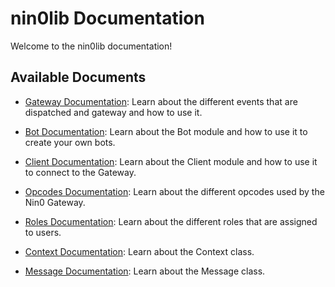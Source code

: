 # nin0lib Documentation

Welcome to the nin0lib documentation!

## Available Documents

- [Gateway Documentation](https://github.com/programminglaboratorys/nin0lib/blob/main/nin0lib.docs/events.md): Learn about the different events that are dispatched and gateway and how to use it.
- [Bot Documentation](https://github.com/programminglaboratorys/nin0lib/blob/main/nin0lib.docs/bot.md): Learn about the Bot module and how to use it to create your own bots.
- [Client Documentation](https://github.com/programminglaboratorys/nin0lib/blob/main/nin0lib.docs/client.md): Learn about the Client module and how to use it to connect to the Gateway.

- [Opcodes Documentation](https://github.com/programminglaboratorys/nin0lib/blob/main/nin0lib.docs/opcodes.md): Learn about the different opcodes used by the Nin0 Gateway.

- [Roles Documentation](https://github.com/programminglaboratorys/nin0lib/blob/main/nin0lib.docs/roles.md): Learn about the different roles that are assigned to users.

- [Context Documentation](https://github.com/programminglaboratorys/nin0lib/blob/main/nin0lib.docs/context.md): Learn about the Context class.

- [Message Documentation](https://github.com/programminglaboratorys/nin0lib/blob/main/nin0lib.docs/message.md): Learn about the Message class.

